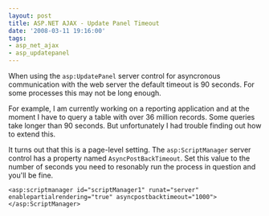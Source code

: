 ```yaml
---
layout: post
title: ASP.NET AJAX - Update Panel Timeout
date: '2008-03-11 19:16:00'
tags:
- asp_net_ajax
- asp_updatepanel
---
```


When using the `asp:UpdatePanel` server control for asyncronous communication with the web server the default timeout is 90 seconds. For some processes this may not be long enough.

For example, I am currently working on a reporting application and at the moment I have to query a table with over 36 million records. Some queries take longer than 90 seconds. But unfortunately I had trouble finding out how to extend this.

It turns out that this is a page-level setting. The `asp:ScriptManager` server control has a property named `AsyncPostBackTimeout`. Set this value to the number of seconds you need to resonably run the process in question and you'll be fine.

    <asp:scriptmanager id="scriptManager1" runat="server" enablepartialrendering="true" asyncpostbacktimeout="1000"></asp:ScriptManager>